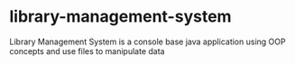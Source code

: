 # library-management-system
Library Management System is a console base java application using OOP concepts and use files to manipulate data
